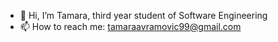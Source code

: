 - 👋 Hi, I’m Tamara, third year student of Software Engineering
- 📫 How to reach me: tamaraavramovic99@gmail.com

<!---
tamara9avr/tamara9avr is a ✨ special ✨ repository because its `README.md` (this file) appears on your GitHub profile.
You can click the Preview link to take a look at your changes.
--->
